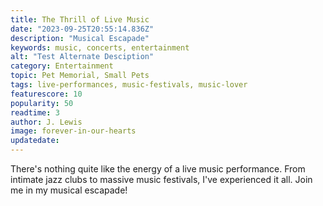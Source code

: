 ```yaml
---
title: The Thrill of Live Music
date: "2023-09-25T20:55:14.836Z"
description: "Musical Escapade"
keywords: music, concerts, entertainment
alt: "Test Alternate Desciption"
category: Entertainment
topic: Pet Memorial, Small Pets
tags: live-performances, music-festivals, music-lover
featurescore: 10
popularity: 50
readtime: 3
author: J. Lewis
image: forever-in-our-hearts
updatedate:
---
```


There's nothing quite like the energy of a live music performance. From intimate jazz clubs to massive music festivals, I've experienced it all. Join me in my musical escapade!
